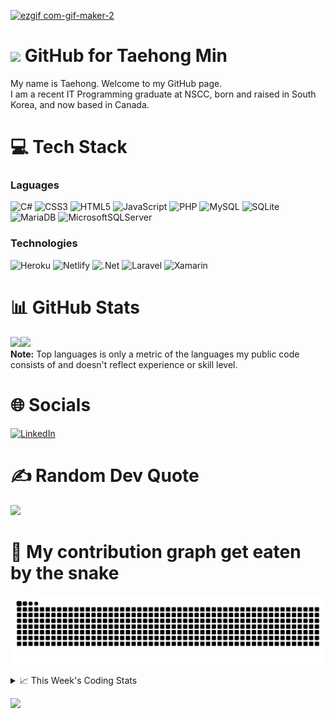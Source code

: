 <!--
<h3 align="center">
  Welcome to Taehong Min's profile!
</h3>
-->
[![ezgif com-gif-maker-2](https://user-images.githubusercontent.com/71358207/181141229-a1946f72-2781-4197-9419-f4d1b5625b1b.gif)](https://github.com/DevTaehong)

# <img src="https://media.giphy.com/media/hvRJCLFzcasrR4ia7z/giphy.gif" width="28"> GitHub for Taehong Min 

My name is Taehong. Welcome to my GitHub page.  
I am a recent IT Programming graduate at NSCC, born and raised in South Korea, and now based in Canada.

# 💻 Tech Stack
### Laguages
![C#](https://img.shields.io/badge/c%23-%23239120.svg?style=for-the-badge&logo=c-sharp&logoColor=white) 
![CSS3](https://img.shields.io/badge/css3-%231572B6.svg?style=for-the-badge&logo=css3&logoColor=white) 
![HTML5](https://img.shields.io/badge/html5-%23E34F26.svg?style=for-the-badge&logo=html5&logoColor=white)
![JavaScript](https://img.shields.io/badge/javascript-%23323330.svg?style=for-the-badge&logo=javascript&logoColor=%23F7DF1E) 
![PHP](https://img.shields.io/badge/php-%23777BB4.svg?style=for-the-badge&logo=php&logoColor=white) 
![MySQL](https://img.shields.io/badge/mysql-%2300f.svg?style=for-the-badge&logo=mysql&logoColor=white)
![SQLite](https://img.shields.io/badge/sqlite-%2307405e.svg?style=for-the-badge&logo=sqlite&logoColor=white)
![MariaDB](https://img.shields.io/badge/MariaDB-003545?style=for-the-badge&logo=mariadb&logoColor=white)
![MicrosoftSQLServer](https://img.shields.io/badge/Microsoft_SQL_Server-CC2927?style=for-the-badge&logo=microsoft-sql-server&logoColor=white)

### Technologies
![Heroku](https://img.shields.io/badge/heroku-%23430098.svg?style=for-the-badge&logo=heroku&logoColor=white) 
![Netlify](https://img.shields.io/badge/netlify-%23000000.svg?style=for-the-badge&logo=netlify&logoColor=#00C7B7) 
![.Net](https://img.shields.io/badge/.NET-5C2D91?style=for-the-badge&logo=.net&logoColor=white) 
![Laravel](https://img.shields.io/badge/laravel-%23FF2D20.svg?style=for-the-badge&logo=laravel&logoColor=white)
![Xamarin](https://img.shields.io/badge/Xamarin-3199DC?style=for-the-badge&logo=xamarin&logoColor=white)



# 📊 GitHub Stats
<a href="https://taehongmin.netlify.app/"><img height="137px" src="https://github-readme-stats.vercel.app/api?username=devtaehong&theme=vue-dark&hide_border=false&include_all_commits=true&count_private=true" /><!-- wi*quL3fcV --><img height="137px" src="https://github-readme-stats.vercel.app/api/top-langs/?username=devtaehong&theme=vue-dark&hide_border=false&include_all_commits=true&count_private=true&layout=compact" /></a>
<br/>
  <b>Note:</b> Top languages is only a metric of the languages my public code consists of and doesn't reflect experience or skill level.
# 🌐 Socials
[![LinkedIn](https://img.shields.io/badge/LinkedIn-0077B5?style=for-the-badge&logo=linkedin&logoColor=white)](https://linkedin.com/in/Taehong) 

# ✍️ Random Dev Quote
![](https://quotes-github-readme.vercel.app/api?type=horizontal&theme=radical)

# 🐍 My contribution graph get eaten by the snake 
![snake gif](https://github.com/devtaehong/devtaehong/blob/output/github-contribution-grid-snake.svg)

<details>
    <summary>📈 This Week's Coding Stats</summary>
<br/>
<!--START_SECTION:waka-->
**🐱 My GitHub Data** 

> 🏆 540 Contributions in the Year 2022
 > 
> 📦 235.4 kB Used in GitHub's Storage 
 > 
> 🚫 Not Opted to Hire
 > 
> 📜 19 Public Repositories 
 > 
> 🔑 4 Private Repositories  
 > 
**I'm an Early 🐤** 

```text
🌞 Morning    85 commits     ███░░░░░░░░░░░░░░░░░░░░░░   15.18% 
🌆 Daytime    219 commits    █████████░░░░░░░░░░░░░░░░   39.11% 
🌃 Evening    199 commits    █████████░░░░░░░░░░░░░░░░   35.54% 
🌙 Night      57 commits     ██░░░░░░░░░░░░░░░░░░░░░░░   10.18%

```
📅 **I'm Most Productive on Monday** 

```text
Monday       98 commits     ████░░░░░░░░░░░░░░░░░░░░░   17.5% 
Tuesday      88 commits     ████░░░░░░░░░░░░░░░░░░░░░   15.71% 
Wednesday    82 commits     ███░░░░░░░░░░░░░░░░░░░░░░   14.64% 
Thursday     85 commits     ███░░░░░░░░░░░░░░░░░░░░░░   15.18% 
Friday       76 commits     ███░░░░░░░░░░░░░░░░░░░░░░   13.57% 
Saturday     71 commits     ███░░░░░░░░░░░░░░░░░░░░░░   12.68% 
Sunday       60 commits     ██░░░░░░░░░░░░░░░░░░░░░░░   10.71%

```


📊 **This Week I Spent My Time On** 

```text
⌚︎ Time Zone: America/Halifax

💬 Programming Languages: 
JavaScript               13 hrs 59 mins      ███████████████████░░░░░░   78.88% 
JSON                     2 hrs 5 mins        ███░░░░░░░░░░░░░░░░░░░░░░   11.76% 
HTML                     36 mins             ░░░░░░░░░░░░░░░░░░░░░░░░░   3.44% 
CSS                      28 mins             ░░░░░░░░░░░░░░░░░░░░░░░░░   2.68% 
Markdown                 14 mins             ░░░░░░░░░░░░░░░░░░░░░░░░░   1.39%

🔥 Editors: 
VS Code                  16 hrs 27 mins      ███████████████████████░░   92.78% 
Sublime Text             1 hr 16 mins        █░░░░░░░░░░░░░░░░░░░░░░░░   7.22%

🐱‍💻 Projects: 
robofriends              10 hrs 54 mins      ███████████████░░░░░░░░░░   61.51% 
zeroToMastery_webDev     2 hrs 12 mins       ███░░░░░░░░░░░░░░░░░░░░░░   12.43% 
exercise_promises        2 hrs 8 mins        ███░░░░░░░░░░░░░░░░░░░░░░   12.08% 
advanced_exercise_looping54 mins             █░░░░░░░░░░░░░░░░░░░░░░░░   5.15% 
exercise_asyncawait      40 mins             █░░░░░░░░░░░░░░░░░░░░░░░░   3.8%

💻 Operating System: 
Mac                      17 hrs 44 mins      █████████████████████████   100.0%

```

**I Mostly Code in JavaScript** 

```text
JavaScript               8 repos             ██████░░░░░░░░░░░░░░░░░░░   25.81% 
C++                      4 repos             ███░░░░░░░░░░░░░░░░░░░░░░   12.9% 
Python                   3 repos             ██░░░░░░░░░░░░░░░░░░░░░░░   9.68% 
C#                       3 repos             ██░░░░░░░░░░░░░░░░░░░░░░░   9.68% 
PHP                      3 repos             ██░░░░░░░░░░░░░░░░░░░░░░░   9.68%

```


**Timeline**

![Chart not found](https://raw.githubusercontent.com/DevTaehong/DevTaehong/main/charts/bar_graph.png) 


 Last Updated on 08/09/2022 15:25:32 UTC
<!--END_SECTION:waka-->

NOTE: Top languages does not indicate my skill level or anything like that. It is just a metric of which languages have been hosted by me on GitHub based on the usage across repositories. There are others which I haven't put up on GitHub.
</details>

![](https://komarev.com/ghpvc/?username=devtaehong&style=for-the-badge)
